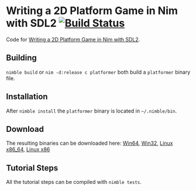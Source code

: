 # Writing a 2D Platform Game in Nim with SDL2 [![Build Status](https://circleci.com/gh/def-/nim-platformer.png)](https://circleci.com/gh/def-/nim-platformer)

Code for [Writing a 2D Platform Game in Nim with SDL2](https://hookrace.net/blog/writing-a-2d-platform-game-in-nim-with-sdl2/).

## Building

`nimble build` or `nim -d:release c platformer` both build a `platformer`
binary file.

## Installation

After `nimble install` the `platformer` binary is located in `~/.nimble/bin`.

## Download

The resulting binaries can be downloaded here: [Win64](https://hookrace.net/public/platformer/platformer_1.0_win64.zip), [Win32](https://hookrace.net/public/platformer/platformer_1.0_win32.zip), [Linux x86_64](https://hookrace.net/public/platformer/platformer_1.0_linux_x86_64.tar.gz), [Linux x86](https://hookrace.net/public/platformer/platformer_1.0_linux_x86.tar.gz)

## Tutorial Steps

All the tutorial steps can be compiled with `nimble tests`.
